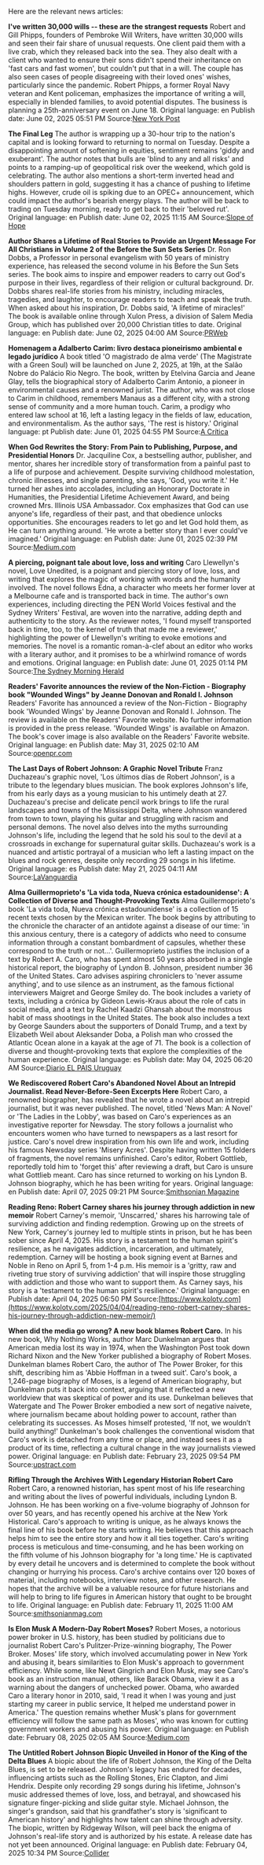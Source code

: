 Here are the relevant news articles:

**I've written 30,000 wills  --  these are the strangest requests**
Robert and Gill Phipps, founders of Pembroke Will Writers, have written 30,000 wills and seen their fair share of unusual requests. One client paid them with a live crab, which they released back into the sea. They also dealt with a client who wanted to ensure their sons didn't spend their inheritance on 'fast cars and fast women', but couldn't put that in a will. The couple has also seen cases of people disagreeing with their loved ones' wishes, particularly since the pandemic. Robert Phipps, a former Royal Navy veteran and Kent policeman, emphasizes the importance of writing a will, especially in blended families, to avoid potential disputes. The business is planning a 25th-anniversary event on June 18.
Original language: en
Publish date: June 02, 2025 05:51 PM
Source:[New York Post](https://nypost.com/2025/06/02/lifestyle/ive-written-30000-wills-these-are-the-strangest-requests/)

**The Final Leg**
The author is wrapping up a 30-hour trip to the nation's capital and is looking forward to returning to normal on Tuesday. Despite a disappointing amount of softening in equities, sentiment remains 'giddy and exuberant'. The author notes that bulls are 'blind to any and all risks' and points to a ramping-up of geopolitical risk over the weekend, which gold is celebrating. The author also mentions a short-term inverted head and shoulders pattern in gold, suggesting it has a chance of pushing to lifetime highs. However, crude oil is spiking due to an OPEC+ announcement, which could impact the author's bearish energy plays. The author will be back to trading on Tuesday morning, ready to get back to their 'beloved rut'.
Original language: en
Publish date: June 02, 2025 11:15 AM
Source:[Slope of Hope](https://slopeofhope.com/2025/06/the-final-leg.html)

**Author Shares a Lifetime of Real Stories to Provide an Urgent Message For All Christians in Volume 2 of the Before the Sun Sets Series**
Dr. Ron Dobbs, a Professor in personal evangelism with 50 years of ministry experience, has released the second volume in his Before the Sun Sets series. The book aims to inspire and empower readers to carry out God's purpose in their lives, regardless of their religion or cultural background. Dr. Dobbs shares real-life stories from his ministry, including miracles, tragedies, and laughter, to encourage readers to teach and speak the truth. When asked about his inspiration, Dr. Dobbs said, 'A lifetime of miracles!' The book is available online through Xulon Press, a division of Salem Media Group, which has published over 20,000 Christian titles to date.
Original language: en
Publish date: June 02, 2025 04:00 AM
Source:[PRWeb](https://www.prweb.com/releases/author-shares-a-lifetime-of-real-stories-to-provide-an-urgent-message-for-all-christians-in-volume-2-of-the-before-the-sun-sets-series-302469160.html)

**Homenagem a Adalberto Carim: livro destaca pioneirismo ambiental e legado jurídico**
A book titled 'O magistrado de alma verde' (The Magistrate with a Green Soul) will be launched on June 2, 2025, at 19h, at the Salão Nobre do Palácio Rio Negro. The book, written by Etelvina Garcia and Jeane Glay, tells the biographical story of Adalberto Carim Antonio, a pioneer in environmental causes and a renowned jurist. The author, who was not close to Carim in childhood, remembers Manaus as a different city, with a strong sense of community and a more human touch. Carim, a prodigy who entered law school at 16, left a lasting legacy in the fields of law, education, and environmentalism. As the author says, 'The rest is history.'
Original language: pt
Publish date: June 01, 2025 04:55 PM
Source:[A Crítica](https://www.acritica.com/opiniao/julioantoniolopes/homenagem-a-adalberto-carim-livro-destaca-pioneirismo-ambiental-e-legado-juridico-1.374067)

**When God Rewrites the Story: From Pain to Publishing, Purpose, and Presidential Honors**
Dr. Jacquiline Cox, a bestselling author, publisher, and mentor, shares her incredible story of transformation from a painful past to a life of purpose and achievement. Despite surviving childhood molestation, chronic illnesses, and single parenting, she says, 'God, you write it.' He turned her ashes into accolades, including an Honorary Doctorate in Humanities, the Presidential Lifetime Achievement Award, and being crowned Mrs. Illinois USA Ambassador. Cox emphasizes that God can use anyone's life, regardless of their past, and that obedience unlocks opportunities. She encourages readers to let go and let God hold them, as He can turn anything around. 'He wrote a better story than I ever could've imagined.'
Original language: en
Publish date: June 01, 2025 02:39 PM
Source:[Medium.com](https://medium.com/@jacquilinecox/when-god-rewrites-the-story-from-pain-to-publishing-purpose-and-presidential-honors-0592a4356d09)

**A piercing, poignant tale about love, loss and writing**
Caro Llewellyn's novel, Love Unedited, is a poignant and piercing story of love, loss, and writing that explores the magic of working with words and the humanity involved. The novel follows Edna, a character who meets her former lover at a Melbourne cafe and is transported back in time. The author's own experiences, including directing the PEN World Voices festival and the Sydney Writers' Festival, are woven into the narrative, adding depth and authenticity to the story. As the reviewer notes, 'I found myself transported back in time, too, to the kernel of truth that made me a reviewer,' highlighting the power of Llewellyn's writing to evoke emotions and memories. The novel is a romantic roman-à-clef about an editor who works with a literary author, and it promises to be a whirlwind romance of words and emotions.
Original language: en
Publish date: June 01, 2025 01:14 PM
Source:[The Sydney Morning Herald](https://www.smh.com.au/culture/books/a-piercing-poignant-tale-about-love-loss-and-writing-20250410-p5lqu7.html)

**Readers' Favorite announces the review of the Non-Fiction - Biography book "Wounded Wings" by Jeanne Donovan and Ronald I. Johnson**
Readers' Favorite has announced a review of the Non-Fiction - Biography book 'Wounded Wings' by Jeanne Donovan and Ronald I. Johnson. The review is available on the Readers' Favorite website. No further information is provided in the press release. 'Wounded Wings' is available on Amazon. The book's cover image is also available on the Readers' Favorite website.
Original language: en
Publish date: May 31, 2025 02:10 AM
Source:[openpr.com](https://www.openpr.com/news/4045511/readers-favorite-announces-the-review-of-the-non-fiction)

**The Last Days of Robert Johnson: A Graphic Novel Tribute**
Franz Duchazeau's graphic novel, 'Los últimos días de Robert Johnson', is a tribute to the legendary blues musician. The book explores Johnson's life, from his early days as a young musician to his untimely death at 27. Duchazeau's precise and delicate pencil work brings to life the rural landscapes and towns of the Mississippi Delta, where Johnson wandered from town to town, playing his guitar and struggling with racism and personal demons. The novel also delves into the myths surrounding Johnson's life, including the legend that he sold his soul to the devil at a crossroads in exchange for supernatural guitar skills. Duchazeau's work is a nuanced and artistic portrayal of a musician who left a lasting impact on the blues and rock genres, despite only recording 29 songs in his lifetime.
Original language: es
Publish date: May 21, 2025 04:11 AM
Source:[LaVanguardia](https://www.lavanguardia.com/cultura/culturas/20250521/10699453/ultimos-dias-robert-johnson-frantz-duchazeau-comic-critica-novela-grafica.html)

**Alma Guillermoprieto's 'La vida toda, Nueva crónica estadounidense': A Collection of Diverse and Thought-Provoking Texts**
Alma Guillermoprieto's book 'La vida toda, Nueva crónica estadounidense' is a collection of 15 recent texts chosen by the Mexican writer. The book begins by attributing to the chronicle the character of an antidote against a disease of our time: 'in this anxious century, there is a category of addicts who need to consume information through a constant bombardment of capsules, whether these correspond to the truth or not...'. Guillermoprieto justifies the inclusion of a text by Robert A. Caro, who has spent almost 50 years absorbed in a single historical report, the biography of Lyndon B. Johnson, president number 36 of the United States. Caro advises aspiring chroniclers to 'never assume anything', and to use silence as an instrument, as the famous fictional interviewers Maigret and George Smiley do. The book includes a variety of texts, including a crónica by Gideon Lewis-Kraus about the role of cats in social media, and a text by Rachel Kaadzi Ghansah about the monstrous habit of mass shootings in the United States. The book also includes a text by George Saunders about the supporters of Donald Trump, and a text by Elizabeth Weil about Aleksander Doba, a Polish man who crossed the Atlantic Ocean alone in a kayak at the age of 71. The book is a collection of diverse and thought-provoking texts that explore the complexities of the human experience.
Original language: es
Publish date: May 04, 2025 06:20 AM
Source:[Diario EL PAIS Uruguay](https://www.elpais.com.uy/cultural/por-que-votan-a-donald-trump-y-otras-cronicas-norteamericanas-seleccionadas-por-alma-guillermoprieto)

**We Rediscovered Robert Caro's Abandoned Novel About an Intrepid Journalist. Read Never-Before-Seen Excerpts Here**
Robert Caro, a renowned biographer, has revealed that he wrote a novel about an intrepid journalist, but it was never published. The novel, titled 'News Man: A Novel' or 'The Ladies in the Lobby', was based on Caro's experiences as an investigative reporter for Newsday. The story follows a journalist who encounters women who have turned to newspapers as a last resort for justice. Caro's novel drew inspiration from his own life and work, including his famous Newsday series 'Misery Acres'. Despite having written 15 folders of fragments, the novel remains unfinished. Caro's editor, Robert Gottlieb, reportedly told him to 'forget this' after reviewing a draft, but Caro is unsure what Gottlieb meant. Caro has since returned to working on his Lyndon B. Johnson biography, which he has been writing for years.
Original language: en
Publish date: April 07, 2025 09:21 PM
Source:[Smithsonian Magazine](https://www.smithsonianmag.com/history/we-rediscovered-robert-caros-abandoned-novel-about-an-intrepid-journalist-read-never-before-seen-excerpts-here-180986384/)

**Reading Reno: Robert Carney shares his journey through addiction in new memoir**
Robert Carney's memoir, 'Unscarred,' shares his harrowing tale of surviving addiction and finding redemption. Growing up on the streets of New York, Carney's journey led to multiple stints in prison, but he has been sober since April 4, 2025. His story is a testament to the human spirit's resilience, as he navigates addiction, incarceration, and ultimately, redemption. Carney will be hosting a book signing event at Barnes and Noble in Reno on April 5, from 1-4 p.m. His memoir is a 'gritty, raw and riveting true story of surviving addiction' that will inspire those struggling with addiction and those who want to support them. As Carney says, his story is a 'testament to the human spirit's resilience.' 
Original language: en
Publish date: April 04, 2025 06:50 PM
Source:[https://www.kolotv.com](https://www.kolotv.com/2025/04/04/reading-reno-robert-carney-shares-his-journey-through-addiction-new-memoir/)

**When did the media go wrong? A new book blames Robert Caro.**
In his new book, Why Nothing Works, author Marc Dunkelman argues that American media lost its way in 1974, when the Washington Post took down Richard Nixon and the New Yorker published a biography of Robert Moses. Dunkelman blames Robert Caro, the author of The Power Broker, for this shift, describing him as 'Abbie Hoffman in a tweed suit'. Caro's book, a 1,246-page biography of Moses, is a legend of American biography, but Dunkelman puts it back into context, arguing that it reflected a new worldview that was skeptical of power and its use. Dunkelman believes that Watergate and The Power Broker embodied a new sort of negative naivete, where journalism became about holding power to account, rather than celebrating its successes. As Moses himself protested, 'If not, we wouldn’t build anything!' Dunkelman's book challenges the conventional wisdom that Caro's work is detached from any time or place, and instead sees it as a product of its time, reflecting a cultural change in the way journalists viewed power.
Original language: en
Publish date: February 23, 2025 09:54 PM
Source:[upstract.com](https://www.semafor.com/article/02/23/2025/when-did-the-media-go-wrong-a-new-book-blames-robert-caro?ref=upstract.com)

**Rifling Through the Archives With Legendary Historian Robert Caro**
Robert Caro, a renowned historian, has spent most of his life researching and writing about the lives of powerful individuals, including Lyndon B. Johnson. He has been working on a five-volume biography of Johnson for over 50 years, and has recently opened his archive at the New York Historical. Caro's approach to writing is unique, as he always knows the final line of his book before he starts writing. He believes that this approach helps him to see the entire story and how it all ties together. Caro's writing process is meticulous and time-consuming, and he has been working on the fifth volume of his Johnson biography for 'a long time.' He is captivated by every detail he uncovers and is determined to complete the book without changing or hurrying his process. Caro's archive contains over 120 boxes of material, including notebooks, interview notes, and other research. He hopes that the archive will be a valuable resource for future historians and will help to bring to life figures in American history that ought to be brought to life.
Original language: en
Publish date: February 11, 2025 11:00 AM
Source:[smithsonianmag.com](https://www.smithsonianmag.com/history/rifling-through-archives-legendary-historian-robert-caro-180985956/)

**Is Elon Musk A Modern-Day Robert Moses?**
Robert Moses, a notorious power broker in U.S. history, has been studied by politicians due to journalist Robert Caro's Pulitzer-Prize-winning biography, The Power Broker. Moses' life story, which involved accumulating power in New York and abusing it, bears similarities to Elon Musk's approach to government efficiency. While some, like Newt Gingrich and Elon Musk, may see Caro's book as an instruction manual, others, like Barack Obama, view it as a warning about the dangers of unchecked power. Obama, who awarded Caro a literary honor in 2010, said, 'I read it when I was young and just starting my career in public service, It helped me understand power in America.' The question remains whether Musk's plans for government efficiency will follow the same path as Moses', who was known for cutting government workers and abusing his power. 
Original language: en
Publish date: February 08, 2025 02:05 AM
Source:[Medium.com](https://medium.com/@aem2317/is-elon-musk-a-modern-day-robert-moses-4654cc18afc4)

**The Untitled Robert Johnson Biopic Unveiled in Honor of the King of the Delta Blues**
A biopic about the life of Robert Johnson, the King of the Delta Blues, is set to be released. Johnson's legacy has endured for decades, influencing artists such as the Rolling Stones, Eric Clapton, and Jimi Hendrix. Despite only recording 29 songs during his lifetime, Johnson's music addressed themes of love, loss, and betrayal, and showcased his signature finger-picking and slide guitar style. Michael Johnson, the singer's grandson, said that his grandfather's story is 'significant to American history' and highlights how talent can shine through adversity. The biopic, written by Ridgeway Wilson, will peel back the enigma of Johnson's real-life story and is authorized by his estate. A release date has not yet been announced.
Original language: en
Publish date: February 04, 2025 10:34 PM
Source:[Collider](https://collider.com/robert-johnson-biopic-movie-blues-singer/)

